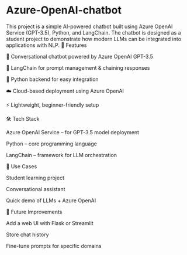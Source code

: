 # Azure-OpenAI-chatbot
This project is a simple AI-powered chatbot built using Azure OpenAI Service (GPT-3.5), Python, and LangChain. The chatbot is designed as a student project to demonstrate how modern LLMs can be integrated into applications with NLP.
🚀 Features

💬 Conversational chatbot powered by Azure OpenAI GPT-3.5

🔗 LangChain for prompt management & chaining responses

🐍 Python backend for easy integration

☁️ Cloud-based deployment using Azure OpenAI

⚡ Lightweight, beginner-friendly setup

🛠️ Tech Stack

Azure OpenAI Service – for GPT-3.5 model deployment

Python – core programming language

LangChain – framework for LLM orchestration

🎯 Use Cases

Student learning project

Conversational assistant

Quick demo of LLMs + Azure OpenAI

📌 Future Improvements

Add a web UI with Flask or Streamlit

Store chat history

Fine-tune prompts for specific domains
